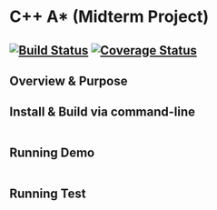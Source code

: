 # C++ A* (Midterm Project)
[![Build Status](https://travis-ci.org/reggie2010/cpp-A_star.svg?branch=master)](https://travis-ci.org/reggie2010/cpp-A_star)
[![Coverage Status](https://coveralls.io/repos/github/reggie2010/cpp-A_star/badge.svg?branch=master)](https://coveralls.io/github/reggie2010/cpp-A_star?branch=master)
---

## Overview & Purpose


## Install & Build via command-line
```

```


## Running Demo
```

```


## Running Test
```

```
